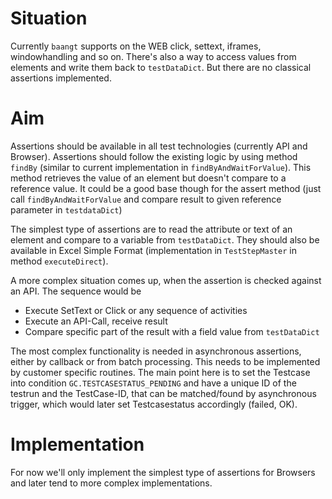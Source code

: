# Situation
Currently ``baangt`` supports on the WEB click, settext, iframes, windowhandling and so on. There's also a way to access
values from elements and write them back to ``testDataDict``. But there are no classical assertions implemented.

# Aim
Assertions should be available in all test technologies (currently API and Browser). Assertions should follow the 
existing logic by using method ```findBy``` (similar to current implementation in ``findByAndWaitForValue``). This method
retrieves the value of an element but doesn't compare to a reference value. It could be a good base though for the assert
method (just call ``findByAndWaitForValue`` and compare result to given reference parameter in ``testdataDict``)

The simplest type of assertions are to read the attribute or text of an element and compare to a variable from ``testDataDict``.
They should also be available in Excel Simple Format (implementation in ``TestStepMaster`` in method ``executeDirect``). 

A more complex situation comes up, when the assertion is checked against an API. The sequence would be
* Execute SetText or Click or any sequence of activities
* Execute an API-Call, receive result
* Compare specific part of the result with a field value from ``testDataDict``

The most complex functionality is needed in asynchronous assertions, either by callback or from batch processing. This 
needs to be implemented by customer specific routines. The main point here is to set the Testcase into condition 
```GC.TESTCASESTATUS_PENDING``` and have a unique ID of the testrun and the TestCase-ID, that can be matched/found by 
asynchronous trigger, which would later set Testcasestatus accordingly (failed, OK).

# Implementation
For now we'll only implement the simplest type of assertions for Browsers and later tend to more complex implementations.

